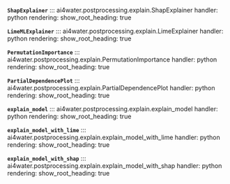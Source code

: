 **`ShapExplainer`**
::: ai4water.postprocessing.explain.ShapExplainer
    handler: python
    rendering:
        show_root_heading: true

**`LimeMLExplainer`**
::: ai4water.postprocessing.explain.LimeExplainer
    handler: python
    rendering:
        show_root_heading: true

**`PermutationImportance`**
::: ai4water.postprocessing.explain.PermutationImportance
    handler: python
    rendering:
        show_root_heading: true

**`PartialDependencePlot`**
::: ai4water.postprocessing.explain.PartialDependencePlot
    handler: python
    rendering:
        show_root_heading: true

**`explain_model`**
::: ai4water.postprocessing.explain.explain_model
    handler: python
    rendering:
        show_root_heading: true

**`explain_model_with_lime`**
::: ai4water.postprocessing.explain.explain_model_with_lime
    handler: python
    rendering:
        show_root_heading: true

**`explain_model_with_shap`**
::: ai4water.postprocessing.explain.explain_model_with_shap
    handler: python
    rendering:
        show_root_heading: true